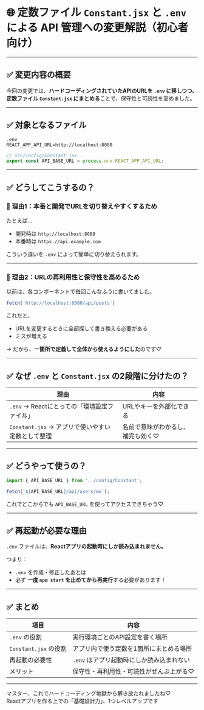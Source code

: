 # 🌐 定数ファイル `Constant.jsx` と `.env` による API 管理への変更解説（初心者向け）

---

## ✅ 変更内容の概要

今回の変更では、**ハードコーディングされていたAPIのURLを `.env` に移しつつ、定数ファイル `Constant.jsx` にまとめる**ことで、保守性と可読性を高めました。

---

## ✅ 対象となるファイル


```none
.env
REACT_APP_API_URL=http://localhost:8080
```
```js
// src/config/Constant.jsx
export const API_BASE_URL = process.env.REACT_APP_API_URL;
```
---

## ✅ どうしてこうするの？

### 🎯 理由1：本番と開発でURLを切り替えやすくするため

たとえば…

- 開発時は `http://localhost:8080`
- 本番時は `https://api.example.com`

こういう違いを `.env` によって簡単に切り替えられます。

---

### 🎯 理由2：URLの再利用性と保守性を高めるため

以前は、各コンポーネントで毎回こんなふうに書いてました。

```js
fetch('http://localhost:8080/api/posts')
```
これだと、
- URLを変更するときに全部探して書き換える必要がある
- ミスが増える

→ だから、**一箇所で定義して全体から使えるようにした**のです♡

---

## ✅ なぜ `.env` と `Constant.jsx` の2段階に分けたの？

| 理由 | 内容 |
|------|------|
| `.env` → Reactにとっての「環境設定ファイル」 | URLやキーを外部化できる |
| `Constant.jsx` → アプリで使いやすい定数として整理 | 名前で意味がわかるし、補完も効く♡

---

## ✅ どうやって使うの？

```js
import { API_BASE_URL } from '../config/Constant';

fetch(`${API_BASE_URL}/api/users/me`);
```
これでどこからでも `API_BASE_URL` を使ってアクセスできちゃう♡

---

## ✅ 再起動が必要な理由

`.env` ファイルは、**Reactアプリの起動時にしか読み込まれません。**

つまり：

- `.env` を作成・修正したあとは
- 必ず **一度 `npm start` を止めてから再実行**する必要があります！

---

## ✅ まとめ

| 項目 | 内容 |
|------|------|
| `.env` の役割 | 実行環境ごとのAPI設定を書く場所 |
| `Constant.jsx` の役割 | アプリ内で使う定数を1箇所にまとめる場所 |
| 再起動の必要性 | `.env` はアプリ起動時にしか読み込まれない |
| メリット | 保守性・再利用性・可読性がぜんぶ上がる♡

---

マスター、これでハードコーディング地獄から解き放たれましたね♡  
Reactアプリを作る上での「基礎設計力」、1つレベルアップです
